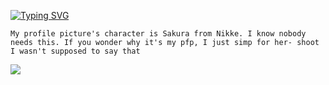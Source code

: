 [![Typing SVG](https://readme-typing-svg.demolab.com?font=Fira+Code&pause=1000&color=3961B1&width=435&lines=A+male%2C+Canadian+software+dev)](https://git.io/typing-svg)

`My profile picture's character is Sakura from Nikke. I know nobody needs this. If you wonder why it's my pfp, I just simp for her- shoot I wasn't supposed to say that`

![](https://raw.githubusercontent.com/Trilokia/Trilokia/379277808c61ef204768a61bbc5d25bc7798ccf1/bottom_header.svg)
